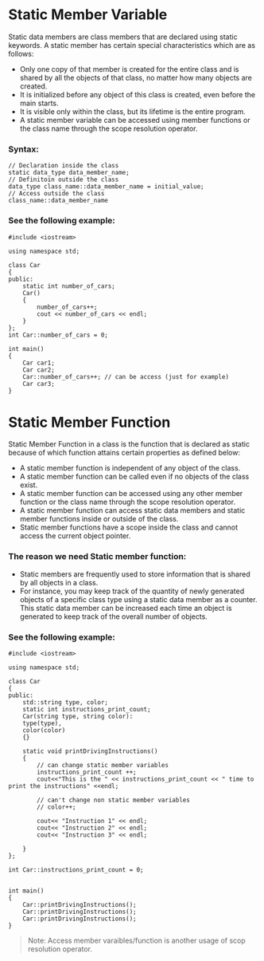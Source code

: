 # Static Member Variable
Static data members are class members that are declared using static keywords. A static member has certain special characteristics which are as follows:

- Only one copy of that member is created for the entire class and is shared by all the objects of that class, no matter how many objects are created.
- It is initialized before any object of this class is created, even before the main starts.
- It is visible only within the class, but its lifetime is the entire program.
- A static member variable can be accessed using member functions or the class name through the scope resolution operator.

### Syntax:
```
// Declaration inside the class
static data_type data_member_name;
// Definitoin outside the class
data_type class_name::data_member_name = initial_value;
// Access outside the class
class_name::data_member_name
```

### See the following example:

```
#include <iostream>

using namespace std;

class Car
{
public:
    static int number_of_cars;
    Car()
    {
        number_of_cars++;
        cout << number_of_cars << endl;
    }
};
int Car::number_of_cars = 0;

int main()
{
    Car car1;
    Car car2;
    Car::number_of_cars++; // can be access (just for example)
    Car car3;
}
```

# Static Member Function
Static Member Function in a class is the function that is declared as static because of which function attains certain properties as defined below:

- A static member function is independent of any object of the class. 
- A static member function can be called even if no objects of the class exist.
- A static member function can be accessed using any other member function or the class name through the scope resolution operator.
- A static member function can access static data members and static member functions inside or outside of the class.
- Static member functions have a scope inside the class and cannot access the current object pointer.

### The reason we need Static member function:
- Static members are frequently used to store information that is shared by all objects in a class. 
- For instance, you may keep track of the quantity of newly generated objects of a specific class type using a static data member as a counter. This static data member can be increased each time an object is generated to keep track of the overall number of objects.

### See the following example:

```
#include <iostream>

using namespace std;

class Car
{
public:
    std::string type, color;
    static int instructions_print_count;
    Car(string type, string color):
    type(type),
    color(color)
    {}

    static void printDrivingInstructions()
    {
        // can change static member variables
        instructions_print_count ++;
        cout<<"This is the " << instructions_print_count << " time to print the instructions" <<endl;
        
        // can't change non static member variables
        // color++;

        cout<< "Instruction 1" << endl;
        cout<< "Instruction 2" << endl;
        cout<< "Instruction 3" << endl;

    }
};

int Car::instructions_print_count = 0;


int main()
{
    Car::printDrivingInstructions();
    Car::printDrivingInstructions();
    Car::printDrivingInstructions();
}

```

> Note: Access member varaibles/function is another usage of scop resolution operator.